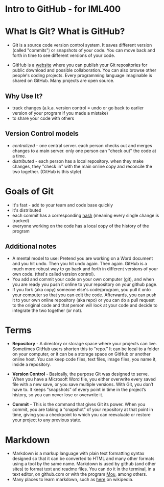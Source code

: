 Intro to GitHub - for IML400
===============
# What Is Git? What is GitHub?

* Git is a source code version control system. It saves different version (called "commits") or snapshots of your code. You can move back and forth in time to see different versions of your code.

* GitHub is a [website](github.com) where you can publish your Git repositories for public download and possible collaboration. You can also browse other people's coding projects. Every programming language imaginable is shared on GitHub. Many projects are open source.

## Why Use It?

*   track changes (a.k.a. version control = undo or go back to earlier version of your program if you made a mistake)
*   to share your code with others

## Version Control models

*   _centralized_ - one central server. each person checks out and merges changes to a main server. only one person can "check out" the code at a time.
*   _distributed_ - each person has a local repository. when they make changes, they "check in" with the main online copy and reconcile the two together. (GitHub is this style)

# Goals of Git

*   It's fast - add to your team and code base quickly
*   it's distributed
*   each commit has a corresponding [hash](https://en.wikipedia.org/wiki/Hash_function) (meaning every single change is tracked)
*   everyone working on the code has a local copy of the history of the program

## Additional notes

*   A mental model to use: Pretend you are working on a Word document and you hit undo. Then you hit undo again. Then again. GitHub is a much more robust way to go back and forth in different versions of your own code. (that's called version control).
*   You add and commit your code on your own computer (git), and when you are ready you push it online to your repository on your github page.
*   If you fork (aka copy) someone else's code/program, you pull it onto your computer so that you can edit the code. Afterwards, you can push it to your own online repository (aka repo) or you can do a pull request to the original code and that person will look at your code and decide to integrate the two together (or not).

# Terms

* **Repository** - A directory or storage space where your projects can live. Sometimes GitHub users shorten this to “repo.” It can be local to a folder on your computer, or it can be a storage space on GitHub or another online host. You can keep code files, text files, image files, you name it, inside a repository.

* **Version Control** - Basically, the purpose Git was designed to serve. When you have a Microsoft Word file, you either overwrite every saved file with a new save, or you save multiple versions. With Git, you don’t have to. It keeps “snapshots” of every point in time in the project’s history, so you can never lose or overwrite it.

* **Commit** - This is the command that gives Git its power. When you commit, you are taking a “snapshot” of your repository at that point in time, giving you a checkpoint to which you can reevaluate or restore your project to any previous state.

# Markdown

* Markdown is a markup language with plain text formatting syntax designed so that it can be converted to HTML and many other formats using a tool by the same name. Markdown is used by github (and other sites) to format text and readme files. You can do it in the terminal, in a text editor, on github.com or with the program [Mou](http://25.io/mou/), among others.
* Many places to learn markdown, such as [here](https://en.wikipedia.org/wiki/Markdown) on wikipedia.
